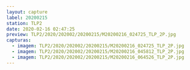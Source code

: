 ```yaml
---
layout: capture
label: 20200215
station: TLP2
date: 2020-02-16 02:47:25
preview: TLP2/2020/202002/20200215/M20200216_024725_TLP_2P.jpg
capturas:
  - imagem: TLP2/2020/202002/20200215/M20200216_024725_TLP_2P.jpg
  - imagem: TLP2/2020/202002/20200215/M20200216_045812_TLP_2P.jpg
  - imagem: TLP2/2020/202002/20200215/M20200216_064526_TLP_2P.jpg
---
```

